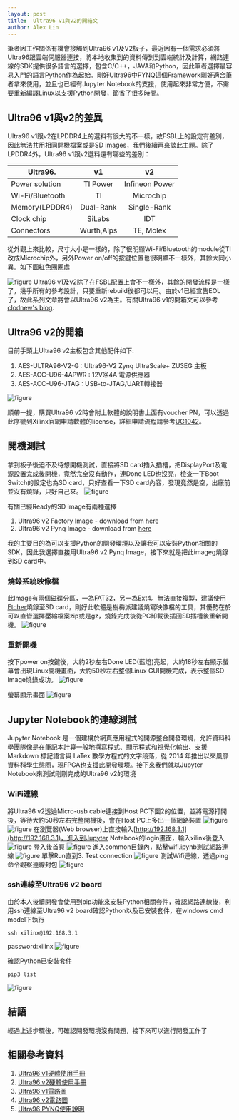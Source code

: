 ```yaml
---
layout: post
title:  Ultra96 v1與v2的開箱文
author: Alex Lin
---
```


筆者因工作關係有機會接觸到Ultra96 v1及V2板子，最近因有一個需求必須將Ultra96跟雲端伺服器連接，將本地收集到的資料傳到到雲端統計及計算，網路連線的SDK提供很多語言的選擇，包含C/C++，JAVA和Python，因此筆者選擇最容易入門的語言Python作為起始。剛好Ultra96中PYNQ這個Framework剛好適合筆者拿來使用，並且也已經有Jupyter Notebook的支援，使用起來非常方便，不需要重新編譯Linux以支援Python開發，節省了很多時間。

## Ultra96 v1與v2的差異
Ultra96 v1跟v2在LPDDR4上的選料有很大的不一樣，故FSBL上的設定有差別，因此無法共用相同開機檔案或是SD images，我們後續再來談此主題。除了LPDDR4外，Ultra96 v1跟v2選料還有哪些的差別：

| Ultra96\.       |     v1     |      v2        |
|-----------------|:----------:|:--------------:|
| Power solution  | TI Power   | Infineon Power |
| Wi-Fi/Bluetooth | TI         | Microchip      |
| Memory(LPDDR4)  | Dual-Rank  | Single-Rank    |
| Clock chip      | SiLabs     | IDT            |
| Connectors      | Wurth,Alps | TE, Molex      |

從外觀上來比較，尺寸大小是一樣的，除了很明顯Wi-Fi/Bluetooth的module從TI改成Microchip外，另外Power on/off的按鍵位置也很明顯不一樣外，其餘大同小異。如下圖紅色圈圈處

![figure](/assets/posts/2019-10-09/ultra96-combi.png)
Ultra96 v1及v2除了在FSBL配置上會不一樣外，其餘的開發流程是一樣了，幾乎所有的參考設計，只要重新rebuild後都可以用。由於v1已經宣告EOL了，故此系列文章將會以Ultra96 v2為主。有關Ultra96 v1的開箱文可以參考[clodnew's blog](https://coldnew.github.io/f4865ec/).

## Ultra96 v2的開箱
目前手頭上Ultra96 v2主板包含其他配件如下:
1. AES-ULTRA96-V2-G : Ultra96-V2 Zynq UltraScale+ ZU3EG 主板
2. AES-ACC-U96-4APWR : 12V@4A 電源供應器
3. AES-ACC-U96-JTAG : USB-to-JTAG/UART轉接器

![figure](/assets/posts/2019-10-09/IMG_1474.png)

順帶一提，購買Ultra96 v2時會附上軟體的說明書上面有voucher PN，可以透過此序號到Xilinx官網申請軟體的license，詳細申請流程請參考[UG1042](https://www.xilinx.com/support/documentation/boards_and_kits/install/ug1042-voucher-license-install.pdf)。

## 開機測試
拿到板子後迫不及待想開機測試，直接將SD card插入插槽，把DisplayPort及電源設置完成後開機，竟然完全沒有動作，連Done LED也沒亮，檢查一下Boot Switch的設定也為SD card，只好查看一下SD card內容，發現竟然是空，出廠前並沒有燒錄，只好自己來。
![figure](/assets/posts/2019-10-09/IMG_1475.png)

有關已經Ready的SD image有兩種選擇
1. Ultra96 v2 Factory Image - download from [here](https://www.element14.com/community/docs/DOC-93677/l/ultra96v2factoryimagewrite190611zip) 
2. Ultra96 v2 Pynq Image - download from [here](http://avnet.me/ultra96-pynq-image-v2.4)

我的主要目的為可以支援Python的開發環境以及讓我可以安裝Python相關的SDK，因此我選擇直接用Ultra96 v2 Pynq Image，接下來就是把此imageg燒錄到SD card中。

### 燒錄系統映像檔
此Image有兩個磁碟分區，一為FAT32，另一為Ext4。無法直接複製，建議使用[Etcher](https:/etcher.io/)燒錄至SD card，剛好此軟體是樹梅派建議燒寫映像檔的工具，其優勢在於可以直皆選擇壓縮檔案zip或是gz，燒錄完成後從PC卸載後插回SD插槽後重新開機。
![figure](/assets/posts/2019-10-09/Etcher.png)

### 重新開機
按下power on按鍵後，大約2秒左右Done LED(藍燈)亮起，大約18秒左右顯示螢幕會出現Linux開機畫面，大約50秒左右整個Linux GUI開機完成，表示整個SD Image燒錄成功。
![figure](/assets/posts/2019-10-09/IMG_1476.png)

螢幕顯示畫面
![figure](/assets/posts/2019-10-09/IMG_1477.png)

## Jupyter Notebook的連線測試
Jupyter Notebook 是一個建構於網頁應用程式的開源整合開發環境，允許資料科學團隊像是在筆記本計算一般地撰寫程式、顯示程式和視覺化輸出、支援 Markdown 標記語言與 LaTex 數學方程式的文字段落，從 2014 年推出以來風靡資料科學生態圈，現FPGA也支援此開發環境。接下來我們就以Jupyter Notebook來測試剛剛完成的Ultra96 v2的環境

### WiFi連線
將Ultra96 v2透過Micro-usb cable連接到Host PC下圖2的位置，並將電源打開後，等待大約50秒左右完整開機後，會在Host PC上多出一個網路裝置
![figure](images/20191008/ultra96_setup.png)
![figure](images/20191008/ethernet.png)
在瀏覽器(Web browser)上直接輸入[http://192.168.3.1](http://192.168.3.1)，進入到Jupyter Notebook的login畫面，輸入xilinx後登入
![figure](/assets/posts/2019-10-09/pw.png)
登入後首頁
![figure](/assets/posts/2019-10-09/Jupyter_notebook_1.png)
進入common目錄內，點擊wifi.ipynb測試網路連線
![figure](/assets/posts/2019-10-09/Jupyter_notebook_2.png)
單擊Run直到3. Test connection
![figure](/assets/posts/2019-10-09/Jupyter_notebook_3.png)
測試Wifi連線，透過ping命令觀察連線封包
![figure](/assets/posts/2019-10-09/Jupyter_notebook_4.png)

### ssh連線至Ultra96 v2 board

由於本人後續開發會使用到pip功能來安裝Python相關套件，確認網路連線後，利用ssh連線至Ultra96 v2 board確認Python以及已安裝套件，在windows cmd model下執行
```
ssh xilinx@192.168.3.1
```
password:xilinx
![figure](/assets/posts/2019-10-09/python.png)

確認Python已安裝套件
```
pip3 list
```
![figure](/assets/posts/2019-10-09/pip.png)


## 結語
經過上述步驟後，可確認開發環境沒有問題，接下來可以進行開發工作了

## 相關參考資料
1. [Ultra96 v1硬體使用手冊](http://zedboard.org/sites/default/files/documentations/Ultra96-HW-User-Guide-rev-1-0-V0_9_preliminary.pdf)
2. [Ultra96 v2硬體使用手冊](https://www.element14.com/community/docs/DOC-92688/l/ultra96-v2-hw-user-guide-rev-1-0-v10preliminary?ICID=ultra96v2-datasheet-widget)
3. [Ultra96 v1電路圖](https://www.96boards.org/documentation/consumer/ultra96/ultra96-v1/hardware-docs/files/ultra96-schematics.pdf)
4. [Ultra96 v2電路圖](https://www.avnet.com/opasdata/d120001/medias/docus/193/Ultra96-V2%20Rev1%20Schematic.pdf)
5. [Ultra96 PYNQ使用說明](https://ultra96-pynq.readthedocs.io/en/latest/)
